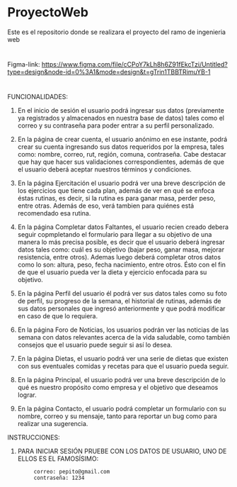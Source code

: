 # ProyectoWeb
Este es el repositorio donde se realizara el proyecto del ramo de ingenieria web
#
Figma-link: https://www.figma.com/file/cCPoY7kLh8h6Z91fEkcTzi/Untitled?type=design&node-id=0%3A1&mode=design&t=gTrin1TBBTRimuYB-1
#
FUNCIONALIDADES:
1. En el inicio de sesión el usuario podrá ingresar sus datos (previamente ya registrados y almacenados en nuestra base de datos) tales como el correo y su contraseña para poder entrar a su perfil personalizado.

2. En la página de crear cuenta, el usuario anónimo en ese instante, podrá crear su cuenta ingresando sus datos requeridos por la empresa, tales como: nombre, correo, rut, región, comuna, contraseña. Cabe destacar que hay que hacer sus validaciones correspondientes, además de que el usuario deberá aceptar nuestros términos y condiciones.

3. En la página Ejercitación el usuario podrá ver una breve descripción de los ejercicios que tiene cada plan, además de ver en qué se enfoca éstas rutinas, es decir, si la rutina es para ganar masa, perder peso, entre otras. Además de eso, verá tambien para quiénes está recomendado esa rutina.

4. En la página Completar datos Faltantes, el usuario recien creado debera seguir copmpletando el formulario para llegar a su objetivo de una manera lo más precisa posible, es decir que el usuario deberá ingresar datos tales como: cuál es su objetivo (bajar peso, ganar masa, mejorar resistencia, entre otros). Ademas luego deberá completar otros datos como lo son: altura, peso, fecha nacimiento, entre otros. Ésto con el fin de que el usuario pueda ver la dieta y ejercicio enfocada para su objetivo.

5. En la página Perfil del usuario él podrá ver sus datos tales como su foto de perfil, su progreso de la semana, el historial de rutinas, además de sus datos personales que ingresó anteriormente y que podrá modificar en caso de que lo requiera.

6. En la página Foro de Noticias, los usuarios podrán ver las noticias de las semana con datos relevantes acerca de la vida saludable, como también consejos que el usuario puede seguir si así lo desea.

7. En la página Dietas, el usuario podrá ver una serie de dietas que existen con sus eventuales comidas y recetas para que el usuario pueda seguir.

8. En la página Principal, el usuario podrá ver una breve descripción de lo qué es nuestro propósito como empresa y el objetivo que deseamos lograr.

9. En la página Contacto, el usuario podrá completar un formulario con su nombre, correo y su mensaje, tanto para reportar un bug como para realizar una sugerencia.
    
INSTRUCCIONES:
1. PARA INICIAR SESIÓN PRUEBE CON LOS DATOS DE USUARIO, UNO DE ELLOS ES EL FAMOSÍSIMO:

            correo: pepito@gmail.com
            contraseña: 1234



